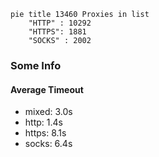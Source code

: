 
```mermaid
pie title 13460 Proxies in list
    "HTTP" : 10292
    "HTTPS": 1881
    "SOCKS" : 2002
```

### Some Info
#### Average Timeout

- mixed: 3.0s
- http: 1.4s
- https: 8.1s
- socks: 6.4s